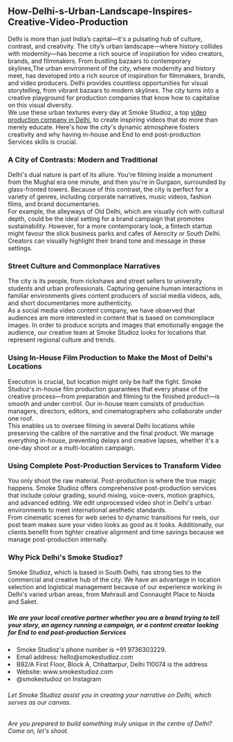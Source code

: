 <h2> How-Delhi-s-Urban-Landscape-Inspires-Creative-Video-Production</h2>
Delhi is more than just India’s capital—it's a pulsating hub of culture, contrast, and creativity. The city’s urban landscape—where history collides with modernity—has become a rich source of inspiration for video creators, brands, and filmmakers. From bustling bazaars to contemporary skylines,The urban environment of the city, where modernity and history meet, has developed into a rich source of inspiration for filmmakers, brands, and video producers. Delhi provides countless opportunities for visual storytelling, from vibrant bazaars to modern skylines. The city turns into a creative playground for production companies that know how to capitalise on this visual diversity.<br>
We use these urban textures every day at Smoke Studioz, a top <a href="https://www.smokestudioz.com/" title="video production company in Delhi" alt"video production company in Delhi">video production company in Delhi</a>, to create inspiring videos that do more than merely educate. Here's how the city's dynamic atmosphere fosters creativity and why having in-house and End to end post-production Services skills is crucial.<br>
<h3>A City of Contrasts: Modern and Traditional</h3>
Delhi's dual nature is part of its allure. You're filming inside a monument from the Mughal era one minute, and then you're in Gurgaon, surrounded by glass-fronted towers. Because of this contrast, the city is perfect for a variety of genres, including corporate narratives, music videos, fashion films, and brand documentaries.<br>
For example, the alleyways of Old Delhi, which are visually rich with cultural depth, could be the ideal setting for a brand campaign that promotes sustainability. However, for a more contemporary look, a fintech startup might favour the slick business parks and cafes of Aerocity or South Delhi. Creators can visually highlight their brand tone and message in these settings.<br>
<h3>Street Culture and Commonplace Narratives</h3>
The city is its people, from rickshaws and street sellers to university students and urban professionals. Capturing genuine human interactions in familiar environments gives content producers of social media videos, ads, and short documentaries more authenticity.<br>
As a social media video content company, we have observed that audiences are more interested in content that is based on commonplace images. In order to produce scripts and images that emotionally engage the audience, our creative team at Smoke Studioz looks for locations that represent regional culture and trends.<br>
<h3>Using In-House Film Production to Make the Most of Delhi's Locations</h3>
Execution is crucial, but location might only be half the fight. Smoke Studioz's in-house film production guarantees that every phase of the creative process—from preparation and filming to the finished product—is smooth and under control. Our in-house team consists of production managers, directors, editors, and cinematographers who collaborate under one roof.<br>
This enables us to oversee filming in several Delhi locations while preserving the calibre of the narrative and the final product. We manage everything in-house, preventing delays and creative lapses, whether it's a one-day shoot or a multi-location campaign.<br>
<h3>Using Complete Post-Production Services to Transform Video</h3>
You only shoot the raw material. Post-production is where the true magic happens. Smoke Studioz offers comprehensive post-production services that include colour grading, sound mixing, voice-overs, motion graphics, and advanced editing. We edit unprocessed video shot in Delhi's urban environments to meet international aesthetic standards.<br>
From cinematic scenes for web series to dynamic transitions for reels, our post team makes sure your video looks as good as it looks. Additionally, our clients benefit from tighter creative alignment and time savings because we manage post-production internally.<br>
<h3>Why Pick Delhi's Smoke Studioz?</h3>
Smoke Studioz, which is based in South Delhi, has strong ties to the commercial and creative hub of the city. We have an advantage in location selection and logistical management because of our experience working in Delhi's varied urban areas, from Mehrauli and Connaught Place to Noida and Saket.<br>
<h5>We are your local creative partner whether you are a brand trying to tell your story, an agency running a campaign, or a content creator looking for End to end post-production Services</h5>
<li>Smoke Studioz's phone number is +91 9736303229.</li>
<li>Email address: hello@smokestudioz.com</li>
<li>B92/A First Floor, Block A, Chhattarpur, Delhi 110074 is the address</li>
<li>Website: www.smokestudioz.com</li>
<li>@smokestudioz on Instagram</li>
<h6>Let Smoke Studioz assist you in creating your narrative on Delhi, which serves as our canvas.</h6>
<h6>Are you prepared to build something truly unique in the centre of Delhi? Come on, let's shoot.</h6>
